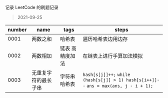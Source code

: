 记录 LeetCode 的刷题记录

> 2021-09-25

| number | name     | tags            | steps                |
| ------ | -------- | --------------- | -------------------- |
| 0001   | 两数之和 | 哈希表          | 遍历哈希表边用边存   |
| 0002   | 两数相加 | 链表 高精度加法 | 在链表上进行手算加法模拟 |
| 0003   | 无重复字符的最长子串 | 字符串 哈希表 |  `hash[s[j]]++;` `while (hash[s[j]] > 1) hash[s[i++]]--` `ans = max(ans, j - i + 1);`|
